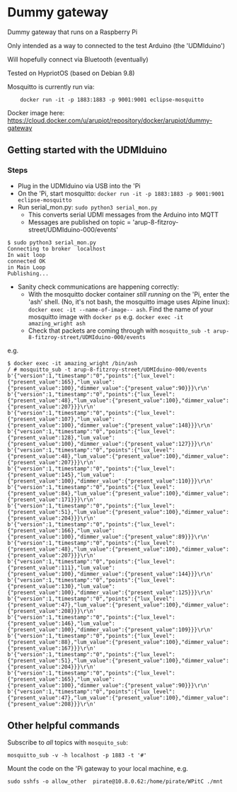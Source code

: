 # Dummy gateway

Dummy gateway that runs on a Raspberry Pi

Only intended as a way to connected to the test Arduino (the 'UDMIduino')

Will hopefully connect via Bluetooth (eventually)

Tested on HypriotOS (based on Debian 9.8)

Mosquitto is currently run via:

```
    docker run -it -p 1883:1883 -p 9001:9001 eclipse-mosquitto
```

Docker image here: https://cloud.docker.com/u/arupiot/repository/docker/arupiot/dummy-gateway

## Getting started with the UDMIduino

### Steps

- Plug in the UDMIduino via USB into the 'Pi
- On the 'Pi, start mosquitto: `docker run -it -p 1883:1883 -p 9001:9001 eclipse-mosquitto`
- Run serial_mon.py: `sudo python3 serial_mon.py`
    - This converts serial UDMI messages from the Arduino into MQTT
    - Messages are published on topic = 'arup-8-fitzroy-street/UDMIduino-000/events'

```
$ sudo python3 serial_mon.py 
Connecting to broker  localhost
In wait loop
connected OK
in Main Loop
Publishing...
```
 
- Sanity check communications are happening correctly:
    - With the mosquitto docker container _still running_ on the 'Pi, enter the 'ash' shell. (No, it's not bash, the mosquitto image uses Alpine linux): `docker exec -it --name-of-image-- ash`. Find the name of your mosquitto image with `docker ps` e.g. `docker exec -it amazing_wright ash`
    - Check that packets are coming through with `mosquitto_sub -t arup-8-fitzroy-street/UDMIduino-000/events`

e.g.

```
$ docker exec -it amazing_wright /bin/ash
/ # mosquitto_sub -t arup-8-fitzroy-street/UDMIduino-000/events
b'{"version":1,"timestamp":"0","points":{"lux_level":{"present_value":165},"lum_value":{"present_value":100},"dimmer_value":{"present_value":90}}}\r\n'
b'{"version":1,"timestamp":"0","points":{"lux_level":{"present_value":48},"lum_value":{"present_value":100},"dimmer_value":{"present_value":207}}}\r\n'
b'{"version":1,"timestamp":"0","points":{"lux_level":{"present_value":107},"lum_value":{"present_value":100},"dimmer_value":{"present_value":148}}}\r\n'
b'{"version":1,"timestamp":"0","points":{"lux_level":{"present_value":128},"lum_value":{"present_value":100},"dimmer_value":{"present_value":127}}}\r\n'
b'{"version":1,"timestamp":"0","points":{"lux_level":{"present_value":48},"lum_value":{"present_value":100},"dimmer_value":{"present_value":207}}}\r\n'
b'{"version":1,"timestamp":"0","points":{"lux_level":{"present_value":145},"lum_value":{"present_value":100},"dimmer_value":{"present_value":110}}}\r\n'
b'{"version":1,"timestamp":"0","points":{"lux_level":{"present_value":84},"lum_value":{"present_value":100},"dimmer_value":{"present_value":171}}}\r\n'
b'{"version":1,"timestamp":"0","points":{"lux_level":{"present_value":51},"lum_value":{"present_value":100},"dimmer_value":{"present_value":204}}}\r\n'
b'{"version":1,"timestamp":"0","points":{"lux_level":{"present_value":166},"lum_value":{"present_value":100},"dimmer_value":{"present_value":89}}}\r\n'
b'{"version":1,"timestamp":"0","points":{"lux_level":{"present_value":48},"lum_value":{"present_value":100},"dimmer_value":{"present_value":207}}}\r\n'
b'{"version":1,"timestamp":"0","points":{"lux_level":{"present_value":111},"lum_value":{"present_value":100},"dimmer_value":{"present_value":144}}}\r\n'
b'{"version":1,"timestamp":"0","points":{"lux_level":{"present_value":130},"lum_value":{"present_value":100},"dimmer_value":{"present_value":125}}}\r\n'
b'{"version":1,"timestamp":"0","points":{"lux_level":{"present_value":47},"lum_value":{"present_value":100},"dimmer_value":{"present_value":208}}}\r\n'
b'{"version":1,"timestamp":"0","points":{"lux_level":{"present_value":146},"lum_value":{"present_value":100},"dimmer_value":{"present_value":109}}}\r\n'
b'{"version":1,"timestamp":"0","points":{"lux_level":{"present_value":88},"lum_value":{"present_value":100},"dimmer_value":{"present_value":167}}}\r\n'
b'{"version":1,"timestamp":"0","points":{"lux_level":{"present_value":51},"lum_value":{"present_value":100},"dimmer_value":{"present_value":204}}}\r\n'
b'{"version":1,"timestamp":"0","points":{"lux_level":{"present_value":165},"lum_value":{"present_value":100},"dimmer_value":{"present_value":90}}}\r\n'
b'{"version":1,"timestamp":"0","points":{"lux_level":{"present_value":47},"lum_value":{"present_value":100},"dimmer_value":{"present_value":208}}}\r\n'
```


## Other helpful commands

Subscribe to _all_ topics with `mosquito_sub`:

```
mosquitto_sub -v -h localhost -p 1883 -t '#'
```

Mount the code on the 'Pi gateway to your local machine, e.g.

```
sudo sshfs -o allow_other  pirate@10.8.0.62:/home/pirate/WPitC ./mnt
```